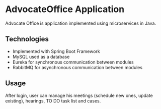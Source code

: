 
# AdvocateOffice Application

Advocate Office is application implemented using microservices in Java.

## Technologies

 - Implemented with Spring Boot Framework
 - MySQL used as a database
 - Eureka for synchronous communication between modules
 - RabbitMQ for asynchronous communication between modules 


## Usage

After login, user can manage his meetings (schedule new ones, update existing), hearings, TO DO task list  and cases.




